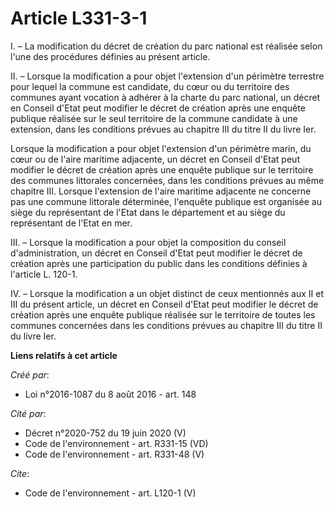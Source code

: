 # Article L331-3-1

I. – La modification du décret de création du parc national est réalisée selon l'une des procédures définies au présent
article.

II. – Lorsque la modification a pour objet l'extension d'un périmètre terrestre pour lequel la commune est candidate, du cœur
ou du territoire des communes ayant vocation à adhérer à la charte du parc national, un décret en Conseil d'Etat peut
modifier le décret de création après une enquête publique réalisée sur le seul territoire de la commune candidate à une
extension, dans les conditions prévues au chapitre III du titre II du livre Ier.

Lorsque la modification a pour objet l'extension d'un périmètre marin, du cœur ou de l'aire maritime adjacente, un décret en
Conseil d'Etat peut modifier le décret de création après une enquête publique sur le territoire des communes littorales
concernées, dans les conditions prévues au même chapitre III. Lorsque l'extension de l'aire maritime adjacente ne concerne
pas une commune littorale déterminée, l'enquête publique est organisée au siège du représentant de l'Etat dans le département
et au siège du représentant de l'Etat en mer.

III. – Lorsque la modification a pour objet la composition du conseil d'administration, un décret en Conseil d'Etat peut
modifier le décret de création après une participation du public dans les conditions définies à l'article L. 120-1.

IV. – Lorsque la modification a un objet distinct de ceux mentionnés aux II et III du présent article, un décret en Conseil
d'Etat peut modifier le décret de création après une enquête publique réalisée sur le territoire de toutes les communes
concernées dans les conditions prévues au chapitre III du titre II du livre Ier.

**Liens relatifs à cet article**

_Créé par_:

  - Loi n°2016-1087 du 8 août 2016 - art. 148

_Cité par_:

  - Décret n°2020-752 du 19 juin 2020 (V)
  - Code de l'environnement - art. R331-15 (VD)
  - Code de l'environnement - art. R331-48 (V)

_Cite_:

  - Code de l'environnement - art. L120-1 (V)
